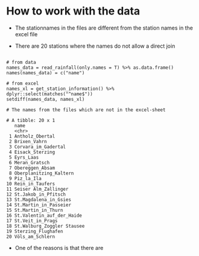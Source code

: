 # How to work with the data

- The stationnames in the files are different from the station names in the excel file

- There are 20 stations where the names do not allow a direct join


```

# from data
names_data = read_rainfall(only.names = T) %>% as.data.frame() 
names(names_data) = c("name")

# from excel
names_xl = get_station_information() %>% dplyr::select(matches("^name$"))
setdiff(names_data, names_xl)

# The names from the files which are not in the excel-sheet

# A tibble: 20 x 1
   name                      
   <chr>                     
 1 Antholz_Obertal           
 2 Brixen_Vahrn              
 3 Corvara_im_Gadertal       
 4 Eisack_Sterzing           
 5 Eyrs_Laas                 
 6 Meran_Gratsch             
 7 Obereggen_Absam           
 8 Oberplanitzing_Kaltern    
 9 Piz_la_Ila                
10 Rein_in_Taufers           
11 Seiser Alm_Zallinger      
12 St.Jakob_in_Pfitsch       
13 St.Magdalena_in_Gsies     
14 St.Martin_in_Passeier     
15 St.Martin_in_Thurn        
16 St.Valentin_auf_der_Haide 
17 St.Veit_in_Prags          
18 St.Walburg_Zoggler Stausee
19 Sterzing_Flughafen        
20 Völs_am_Schlern 

```
- One of the reasons is that there are


